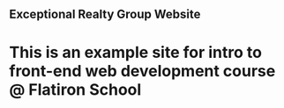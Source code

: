 Exceptional Realty Group Website
----

# This is an example site for intro to front-end web development course @ Flatiron School

